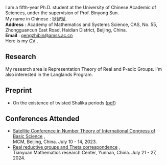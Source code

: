 I am a fifth-year Ph.D. student at the University of Chinese Academic of Sciences, under the supervision of Prof. Binyong Sun.  
My name in Chinese : 耿智斌.  
**Address** : Academy of Mathematics and Systems Science, CAS, No. 55, Zhongguancun East Road, Haidian District, Beijing, China.  
**Email** : gengzhibin@amss.ac.cn  
Here is my [<u>CV</u>](./Curriculum_V) .

## Research
My research area is Representation Theory of Real and P-adic Groups. I'm also interested in the Langlands Program. 

## Preprint
- On the existence of twisted Shalika periods ([<u>pdf</u>](./Curriculum_V))

## Conferences Attended
- [<u>Satellite Conference in Number Theory of International Congress of Basic Science</u>](https://satelliteconference2023.casconf.cn/) ,                
  MCM, Beijing, China. July 10 - 14, 2023.  
- [<u>Real reductive groups and Theta correspondence</u>](http://tianyuan.amss.ac.cn/ztyt/info/2024/145230.html) ,        
  Tianyuan Mathematics research Center, Yunnan, China. July 21 - 27, 2024.   
